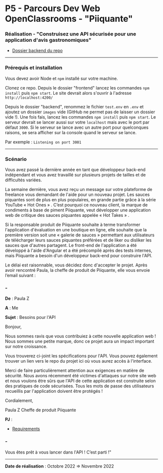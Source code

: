 # P5 - Parcours Dev Web OpenClassrooms - "Piiquante"

### Réalisation - "Construisez une API sécurisée pour une application d'avis gastronomiques"

- [Dossier backend du repo](https://github.com/barthRachel/Piiquante/tree/main/backend)

---

### Prérequis et installation 

Vous devez avoir Node et `npm` installé sur votre machine.

Clonez ce repo. Depuis le dossier "frontend" lancez les commandes `npm install` puis `npm start`.
Le site devrait alors s'ouvrir à l'adresse `http://localhost:4200/`

Depuis le dossier "backend", renommez le fichier `test.env` en `.env` et ajoutez un dossier `images` vide (GitHub ne permet pas de laisser un dossier vide !). Une fois fais, lancez les commandes `npm install` puis `npm start`.
Le serveur devrait se lancer aussi sur votre `localhost` mais avec le port par défaut `3000`. Si le serveur se lance avec un autre port pour quelconques raisons, se sera afficher sur la console quand le serveur se lance.

Par exemple : `Listening on port 3001`

---

### Scénario

Vous avez passé la dernière année en tant que développeur back-end indépendant et vous avez travaillé sur plusieurs projets de tailles et de difficultés variées.

La semaine dernière, vous avez reçu un message sur votre plateforme de freelance vous demandant de l'aide pour un nouveau projet. Les sauces piquantes sont de plus en plus populaires, en grande partie grâce à la série YouTube « Hot Ones » . C’est pourquoi ce nouveau client, la marque de condiments à base de piment Piiquante, veut développer une application web de critique des sauces piquantes appelée « Hot Takes » .

Si la responsable produit de Piiquante souhaite à terme transformer l'application d'évaluation en une boutique en ligne, elle souhaite que la première version soit une « galerie de sauces » permettant aux utilisateurs de télécharger leurs sauces piquantes préférées et de liker ou disliker les sauces que d'autres partagent. Le front-end de l'application a été développé à l'aide d'Angular et a été précompilé après des tests internes, mais Piiquante a besoin d'un développeur back-end pour construire l'API.

Le délai est raisonnable, vous décidez donc d'accepter le projet. Après avoir rencontré Paula, la cheffe de produit de Piiquante, elle vous envoie l’email suivant :

### -

**De** : Paula Z

**A** : Me

**Sujet** : Besoins pour l'API

Bonjour,

Nous sommes ravis que vous contribuiez à cette nouvelle application web ! Nous sommes une petite marque, donc ce projet aura un impact important sur notre croissance.

Vous trouverez ci-joint les spécifications pour l'API. Vous pouvez également trouver un lien vers le repo du projet ici où vous aurez accès à l'interface.

Merci de faire particulièrement attention aux exigences en matière de sécurité. Nous avons récemment été victimes d'attaques sur notre site web et nous voulons être sûrs que l'API de cette application est construite selon des pratiques de code sécurisées. Tous les mots de passe des utilisateurs recueillis par l'application doivent être protégés !

Cordialement,

Paula Z
Cheffe de produit
Piiquante


**PJ** : 
- [Requirements](https://s3.eu-west-1.amazonaws.com/course.oc-static.com/projects/DWJ_FR_P6/Requirements_DW_P6.pdf)

### - 

Vous êtes prêt à vous lancer dans l'API ! C’est parti !"

---

**Date de réalisation** : Octobre 2022 => Novembre 2022
